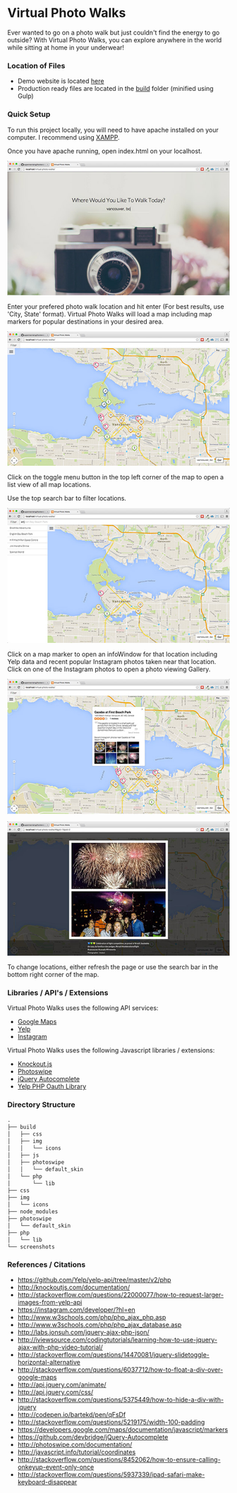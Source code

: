 # Virtual Photo Walks

Ever wanted to go on a photo walk but just couldn't find the energy to go outside?  With Virtual Photo Walks, you can explore anywhere in the world while sitting at home in your underwear!

### Location of Files

* Demo website is located [here](http://footprintseducation.org/vfw/)
* Production ready files are located in the [build](build/) folder (minified using Gulp)

### Quick Setup

To run this project locally, you will need to have apache installed on your computer.  I recommend using [XAMPP](https://www.apachefriends.org/index.html).

Once you have apache running, open index.html on your localhost.

![Virtual Photo Walks splash page](screenshots/1.jpg)

Enter your prefered photo walk location and hit enter (For best results, use 'City, State' format).  Virtual Photo Walks will load a map including map markers for popular destinations in your desired area.

![Virtual Photo Walks splash page](screenshots/2.jpg)

Click on the toggle menu button in the top left corner of the map to open a list view of all map locations.

Use the top search bar to filter locations.

![Virtual Photo Walks splash page](screenshots/3.jpg)

Click on a map marker to open an infoWindow for that location including Yelp data and recent popular Instagram photos taken near that location.  Click on one of the Instagram photos to open a photo viewing Gallery.

![Virtual Photo Walks splash page](screenshots/4.jpg)

![Virtual Photo Walks splash page](screenshots/5.jpg)

To change locations, either refresh the page or use the search bar in the bottom right corner of the map.

### Libraries / API's / Extensions

Virtual Photo Walks uses the following API services:

* [Google Maps](https://developers.google.com/maps/?hl=en)
* [Yelp](https://www.yelp.com/developers/documentation/v2/overview)
* [Instagram](https://instagram.com/developer/?hl=en)

Virtual Photo Walks uses the following Javascript libraries / extensions:

* [Knockout.js](http://knockoutjs.com/)
* [Photoswipe](http://photoswipe.com/)
* [jQuery Autocomplete](https://github.com/devbridge/jQuery-Autocomplete)
* [Yelp PHP Oauth Library](https://github.com/Yelp/yelp-api/tree/master/v2/php)

### Directory Structure

```
.
├── build
│   ├── css
│   ├── img
│   │	└── icons
│   ├── js
│   ├── photoswipe
│   │	└── default_skin
│   └── php
│    	└── lib
├── css
├── img
│   └── icons
├── node_modules
├── photoswipe
│	└── default_skin
├──	php
│	└── lib
└── screenshots
```

### References / Citations

* https://github.com/Yelp/yelp-api/tree/master/v2/php
* http://knockoutjs.com/documentation/
* http://stackoverflow.com/questions/22000077/how-to-request-larger-images-from-yelp-api
* https://instagram.com/developer/?hl=en
* http://www.w3schools.com/php/php_ajax_php.asp
* http://www.w3schools.com/php/php_ajax_database.asp
* http://labs.jonsuh.com/jquery-ajax-php-json/
* http://iviewsource.com/codingtutorials/learning-how-to-use-jquery-ajax-with-php-video-tutorial/
* http://stackoverflow.com/questions/14470081/jquery-slidetoggle-horizontal-alternative
* http://stackoverflow.com/questions/6037712/how-to-float-a-div-over-google-maps
* http://api.jquery.com/animate/
* http://api.jquery.com/css/
* http://stackoverflow.com/questions/5375449/how-to-hide-a-div-with-jquery
* http://codepen.io/bartekd/pen/qFsDf
* http://stackoverflow.com/questions/5219175/width-100-padding
* https://developers.google.com/maps/documentation/javascript/markers
* https://github.com/devbridge/jQuery-Autocomplete
* http://photoswipe.com/documentation/
* http://javascript.info/tutorial/coordinates
* http://stackoverflow.com/questions/8452062/how-to-ensure-calling-onkeyup-event-only-once
* http://stackoverflow.com/questions/5937339/ipad-safari-make-keyboard-disappear